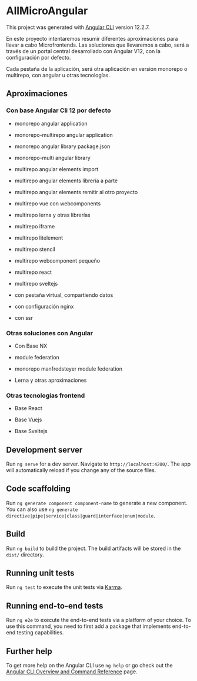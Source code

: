 # AllMicroAngular

This project was generated with [Angular CLI](https://github.com/angular/angular-cli) version 12.2.7.

En este proyecto intentaremos resumir diferentes aproximaciones para llevar a cabo Microfrontends. Las soluciones que llevaremos a cabo, será a través de un portal central desarrollado con Angular V12, con la configuración por defecto.

Cada pestaña de la aplicación, será otra aplicación en versión monorepo o multirepo, con angular u otras tecnologías.

## Aproximaciones

### Con base Angular Cli 12 por defecto

- monorepo angular application

- monorepo-multirepo angular application

- monorepo angular library package.json

- monorepo-multi angular library

- multirepo angular elements import

- multirepo angular elements librería a parte

- multirepo angular elements remitir al otro proyecto

- multirepo vue con webcomponents

- multirepo lerna y otras librerías

- multirepo iframe

- multirepo litelement

- multirepo stencil

- multirepo webcomponent pequeño

- multirepo react

- multirepo sveltejs

- con pestaña virtual, compartiendo datos

- con configuración nginx

- con ssr

### Otras soluciones con Angular

- Con Base NX

- module federation

- monorepo manfredsteyer module federation

- Lerna y otras aproximaciones

### Otras tecnologías frontend

- Base React

- Base Vuejs

- Base Sveltejs

## Development server

Run `ng serve` for a dev server. Navigate to `http://localhost:4200/`. The app will automatically reload if you change any of the source files.

## Code scaffolding

Run `ng generate component component-name` to generate a new component. You can also use `ng generate directive|pipe|service|class|guard|interface|enum|module`.

## Build

Run `ng build` to build the project. The build artifacts will be stored in the `dist/` directory.

## Running unit tests

Run `ng test` to execute the unit tests via [Karma](https://karma-runner.github.io).

## Running end-to-end tests

Run `ng e2e` to execute the end-to-end tests via a platform of your choice. To use this command, you need to first add a package that implements end-to-end testing capabilities.

## Further help

To get more help on the Angular CLI use `ng help` or go check out the [Angular CLI Overview and Command Reference](https://angular.io/cli) page.

